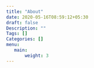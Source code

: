 ```yaml
---
title: "About"
date: 2020-05-16T08:59:12+05:30
draft: false
Description: ""
Tags: []
Categories: []
menu:
   main:
       weight: 3
---
```

